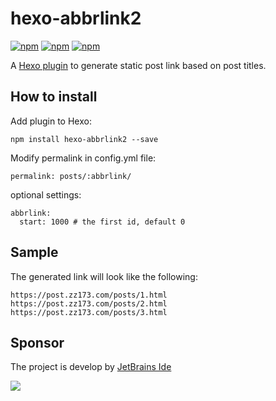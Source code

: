 # hexo-abbrlink2
[![npm](https://img.shields.io/npm/dm/hexo-abbrlink2.svg)](https://www.npmjs.com/package/hexo-abbrlink2)
[![npm](https://img.shields.io/npm/dy/hexo-abbrlink2.svg)](https://www.npmjs.com/package/hexo-abbrlink2)
[![npm](https://img.shields.io/npm/dt/hexo-abbrlink2.svg)](https://www.npmjs.com/package/hexo-abbrlink2)

A [Hexo plugin](https://hexo.io/plugins/) to generate static post link based on post titles.

## How to install

Add plugin to Hexo:

```
npm install hexo-abbrlink2 --save
```

Modify permalink in config.yml file:

```
permalink: posts/:abbrlink/
```

optional settings:

```
abbrlink:
  start: 1000 # the first id, default 0
```

## Sample

The generated link will look like the following:

```
https://post.zz173.com/posts/1.html
https://post.zz173.com/posts/2.html
https://post.zz173.com/posts/3.html
```


## Sponsor
The project is develop by [JetBrains Ide](https://www.jetbrains.com/?from=puck)

[![](https://www.jetbrains.com/company/brand/img/logo1.svg)](https://www.jetbrains.com/?from=puck)
